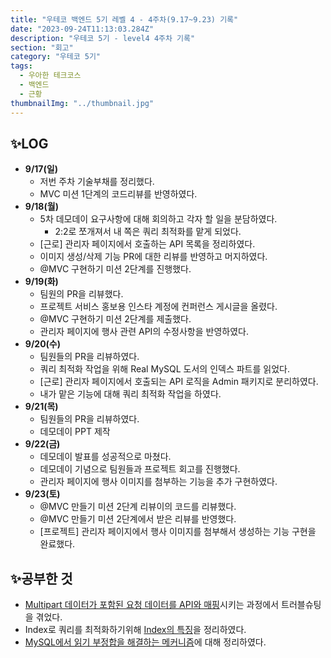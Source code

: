```yaml
---
title: "우테코 백엔드 5기 레벨 4 - 4주차(9.17~9.23) 기록"
date: "2023-09-24T11:13:03.284Z"
description: "우테코 5기 - level4 4주차 기록"
section: "회고" 
category: "우테코 5기"
tags:
  - 우아한 테크코스
  - 백엔드
  - 근황
thumbnailImg: "../thumbnail.jpg"
---
```


## ✨LOG

- **9/17(일)**
    - 저번 주차 기술부채를 정리했다.
    - MVC 미션 1단계의 코드리뷰를 반영하였다.
- **9/18(월)**
    - 5차 데모데이 요구사항에 대해 회의하고 각자 할 일을 분담하였다.
        - 2:2로 쪼개져서 내 쪽은 쿼리 최적화를 맡게 되었다.
    - [근로] 관리자 페이지에서 호출하는 API 목록을 정리하였다.
    - 이미지 생성/삭제 기능 PR에 대한 리뷰를 반영하고 머지하였다.
    - @MVC 구현하기 미션 2단계를 진행했다.
- **9/19(화)**
    - 팀원의 PR을 리뷰했다.
    - 프로젝트 서비스 홍보용 인스타 계정에 컨퍼런스 게시글을 올렸다.
    - @MVC 구현하기 미션 2단계를 제출했다.
    - 관리자 페이지에 행사 관련 API의 수정사항을 반영하였다.
- **9/20(수)**
    - 팀원들의 PR을 리뷰하였다.
    - 쿼리 최적화 작업을 위해 Real MySQL 도서의 인덱스 파트를 읽었다.
    - [근로] 관리자 페이지에서 호출되는 API 로직을 Admin 패키지로 분리하였다.
    - 내가 맡은 기능에 대해 쿼리 최적화 작업을 하였다.
- **9/21(목)**
    - 팀원들의 PR을 리뷰하였다.
    - 데모데이 PPT 제작
- **9/22(금)**
    - 데모데이 발표를 성공적으로 마쳤다.
    - 데모데이 기념으로 팀원들과 프로젝트 회고를 진행했다.
    - 관리자 페이지에 행사 이미지를 첨부하는 기능을 추가 구현하였다.
- **9/23(토)**
    - @MVC 만들기 미션 2단계 리뷰이의 코드를 리뷰했다.
    - @MVC 만들기 미션 2단계에서 받은 리뷰를 반영했다.
    - [프로젝트] 관리자 페이지에서 행사 이미지를 첨부해서 생성하는 기능 구현을 완료했다.

## ✨공부한 것

- [Multipart 데이터가 포함된 요청 데이터를 API와 매핑](https://amaran-th.github.io/%EC%A3%BC%EC%A0%80%EB%A6%AC%EC%A3%BC%EC%A0%80%EB%A6%AC/[Kerdy]%20Multipart%20%EC%9A%94%EC%B2%AD%20%EB%8D%B0%EC%9D%B4%ED%84%B0%20%EB%A7%A4%ED%95%91%20%EB%AC%B8%EC%A0%9C%20%ED%95%B4%EA%B2%B0/)시키는 과정에서 트러블슈팅을 겪었다.
- Index로 쿼리를 최적화하기위해 [Index의 특징](https://amaran-th.github.io/%EB%8D%B0%EC%9D%B4%ED%84%B0%EB%B2%A0%EC%9D%B4%EC%8A%A4/%EC%9D%B8%EB%8D%B1%EC%8A%A4%EB%A1%9C%20%EC%BF%BC%EB%A6%AC%20%EC%B5%9C%EC%A0%81%ED%99%94%ED%95%98%EA%B8%B0/)을 정리하였다.
- [MySQL에서 읽기 부정합을 해결하는 메커니즘](https://amaran-th.github.io/%EB%8D%B0%EC%9D%B4%ED%84%B0%EB%B2%A0%EC%9D%B4%EC%8A%A4/[MySQL]%20%ED%8A%B8%EB%9E%9C%EC%9E%AD%EC%85%98%20%EA%B2%A9%EB%A6%AC%EC%88%98%EC%A4%80%EA%B3%BC%20MVCC/)에 대해 정리하였다.
